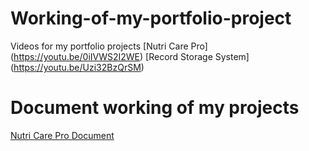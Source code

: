 # Working-of-my-portfolio-project
Videos for my portfolio projects
[Nutri Care Pro] (https://youtu.be/0iIVWS2I2WE)
[Record Storage System] (https://youtu.be/Uzi32BzQrSM)
# Document working of my projects
[Nutri Care Pro Document](library%20Document.pdf)

